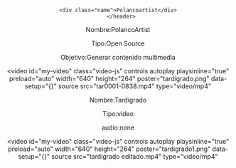 <!DOCTYPE html>
</html>
<html lang="en">
<head>
    <meta charset="UTF-8">
    <meta http-equiv="X-UA-Compatible" content="IE=edge">
    <meta name="viewport" content="width=device-width, initial-scale=1.0">
    <link rel="stylesheet" href="polancoartist.css">
    <link rel="stylesheet" href="View.scss">
    <link href="https://vjs.zencdn.net/7.15.4/video-js.css" rel="stylesheet" />
    <link rel="stylesheet" href="normalize.css"> 
   
   
</head>
<body >
<header>
  
<!--este es tu contador-->

<div class="statistics"></div>
 
  
  
<!--aqui empieza tu pagina-->
 
  <!--perfil--> 
  <div class="perfil" loading="loading="lazy"></div>
      <!--Nombre-->      

    <div class="name">Polancoartist</div>
       </header> 


<p loading="lazy">Nombre:<span loading="lazy">PolancoArtist</span></p>
<p loading="lazy">Tipo:<span loading="lazy">Open Source</span></p>
<p>Objetivo:<span loading="lazy">Generar contenido multimedia</span></p>

<!--Galeria de videos va aqui-->
        

<video
id="my-video"
class="video-js"
controls
autoplay
playsinline="true"
preload="auto"
width="640"
height="264"
poster="tardigrado.png"
data-setup="{}"
source
src="tar0001-0838.mp4"
type="video/mp4"
></video>

<p loading="lazy">Nombre:<span loading="lazy">Tardigrado</span></p>
<p loading="lazy">Tipo:<span loading="lazy">video</span></p>
<p>audio:<span loading="lazy">none</span></p>

<video
id="my-video"
class="video-js"
controls
autoplay
playsinline="true"
preload="auto"
width="640"
height="264"
poster="tardigrado1.png"
data-setup="{}"
source
src="tardigrado editado.mp4"
type="video/mp4"
></video>



<!-- a link de empresas-->
<div class="responsive">
<a class="link" href="#" src="#" loading="lazy" ></a>
<a class="link" href="#"  src="#" loading="lazy" ></a>
<a class="link" href="#" src="#" loading="lazy" ></a>
<a class="link" href="#" src="#" loading="lazy" ></a>
<a class="link" href="#" src="#"loading="lazy" ></a>
<a class="link" href="#" src="#"loading="lazy" ></a>
<a class="link" href="#"src="#"loading="lazy" ></a>

</div>
   

     

<script src="polancoartists.js"></script>     
                        

 </body>
</html>







 


                  




                         
                                                       
                          
